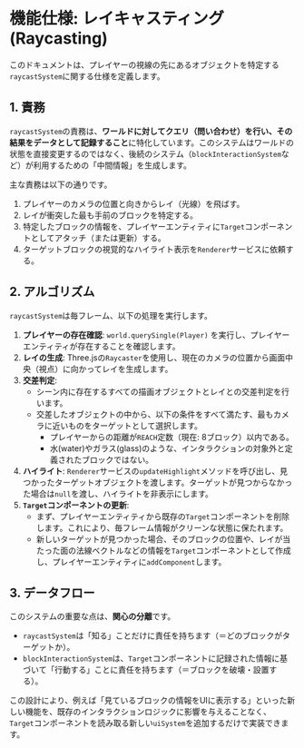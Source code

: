 # 機能仕様: レイキャスティング (Raycasting)

このドキュメントは、プレイヤーの視線の先にあるオブジェクトを特定する`raycastSystem`に関する仕様を定義します。

## 1. 責務

`raycastSystem`の責務は、**ワールドに対してクエリ（問い合わせ）を行い、その結果をデータとして記録すること**に特化しています。このシステムはワールドの状態を直接変更するのではなく、後続のシステム（`blockInteractionSystem`など）が利用するための「中間情報」を生成します。

主な責務は以下の通りです。

1.  プレイヤーのカメラの位置と向きからレイ（光線）を飛ばす。
2.  レイが衝突した最も手前のブロックを特定する。
3.  特定したブロックの情報を、プレイヤーエンティティに`Target`コンポーネントとしてアタッチ（または更新）する。
4.  ターゲットブロックの視覚的なハイライト表示を`Renderer`サービスに依頼する。

## 2. アルゴリズム

`raycastSystem`は毎フレーム、以下の処理を実行します。

1.  **プレイヤーの存在確認**: `world.querySingle(Player)` を実行し、プレイヤーエンティティが存在することを確認します。
2.  **レイの生成**: Three.jsの`Raycaster`を使用し、現在のカメラの位置から画面中央（視点）に向かってレイを生成します。
3.  **交差判定**:
    -   シーン内に存在するすべての描画オブジェクトとレイとの交差判定を行います。
    -   交差したオブジェクトの中から、以下の条件をすべて満たす、最もカメラに近いものをターゲットとして選択します。
        -   プレイヤーからの距離が`REACH`定数（現在: 8ブロック）以内である。
        -   水(water)やガラス(glass)のような、インタラクションの対象外と定義されたブロックではない。
4.  **ハイライト**: `Renderer`サービスの`updateHighlight`メソッドを呼び出し、見つかったターゲットオブジェクトを渡します。ターゲットが見つからなかった場合は`null`を渡し、ハイライトを非表示にします。
5.  **`Target`コンポーネントの更新**:
    -   まず、プレイヤーエンティティから既存の`Target`コンポーネントを削除します。これにより、毎フレーム情報がクリーンな状態に保たれます。
    -   新しいターゲットが見つかった場合、そのブロックの位置や、レイが当たった面の法線ベクトルなどの情報を`Target`コンポーネントとして作成し、プレイヤーエンティティに`addComponent`します。

## 3. データフロー

このシステムの重要な点は、**関心の分離**です。

-   `raycastSystem`は「知る」ことだけに責任を持ちます（＝どのブロックがターゲットか）。
-   `blockInteractionSystem`は、`Target`コンポーネントに記録された情報に基づいて「行動する」ことに責任を持ちます（＝ブロックを破壊・設置する）。

この設計により、例えば「見ているブロックの情報をUIに表示する」といった新しい機能を、既存のインタラクションロジックに影響を与えることなく、`Target`コンポーネントを読み取る新しい`uiSystem`を追加するだけで実装できます。
